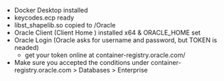 - Docker Desktop installed
- keycodes.ecp ready
- libst_shapelib.so copied to /Oracle
- Oracle Client (Client Home ) installed x64 & ORACLE_HOME set
- Oracle Login (Oracle asks for username and password, but TOKEN is neaded)
    -   get your token online at container-registry.oracle.com/
- Make sure you accepted the conditions under container-registry.oracle.com > Databases > Enterprise

